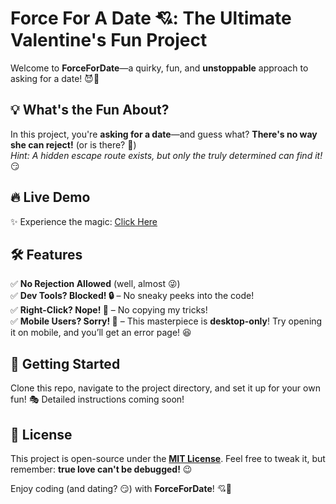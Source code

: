 # **Force For A Date 💘: The Ultimate Valentine's Fun Project**  

Welcome to **ForceForDate**—a quirky, fun, and **unstoppable** approach to asking for a date! 😈💖  

## **💡 What's the Fun About?**  
In this project, you're **asking for a date**—and guess what? **There's no way she can reject!** (or is there? 🤫)  
*Hint: A hidden escape route exists, but only the truly determined can find it!* 😏  

## **🔥 Live Demo**  
✨ Experience the magic: [Click Here](https://navjeevan-alone.github.io/force-for-date/)  

## **🛠️ Features**  
✅ **No Rejection Allowed** (well, almost 😜)  
✅ **Dev Tools? Blocked! 🔒** – No sneaky peeks into the code!  
✅ **Right-Click? Nope! 🚫** – No copying my tricks!  
✅ **Mobile Users? Sorry! 📵** – This masterpiece is **desktop-only**! Try opening it on mobile, and you’ll get an error page! 😆  

## **🚀 Getting Started**  
Clone this repo, navigate to the project directory, and set it up for your own fun! 🎭 Detailed instructions coming soon!  

## **📜 License**  
This project is open-source under the **[MIT License](LICENSE)**. Feel free to tweak it, but remember: **true love can't be debugged!** 😉  

Enjoy coding (and dating? 😏) with **ForceForDate**! 💘🎉

